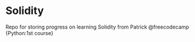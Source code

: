 # Solidity
Repo for storing progress on learning Solidity from Patrick @freecodecamp {Python:1st course}
